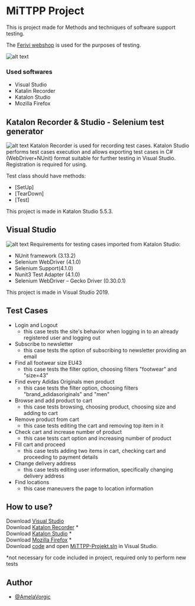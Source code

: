 # MiTTPP Project

This is project made for Methods and techniques of software support testing.

The [Ferivi webshop](https://ferivisport.hr/) is used for the purposes of testing. 

![alt text](https://www.supernova-colosseum.hr//fileadmin/_processed_/4/5/csm_Ferivi_Sport_7085d22855.jpg) 

### Used softwares

- Visual Studio 
- Katalin Recorder
- Katalon Studio
- Mozilla Firefox

## Katalon Recorder & Studio - Selenium test generator
![alt text](https://automated-360.com/wp-content/uploads/2017/10/logo-katalon.png) 
Katalon Recorder is used for recording test cases. Katalon Studio performs test cases execution and allows exporting test cases in C#(WebDriver+NUnit) format suitable for further testing in Visual Studio. Registration is required for using.

Test class should have methods:
  - [SetUp]
  - [TearDown]
  - [Test]

This project is made in Katalon Studio 5.5.3.

## Visual Studio
![alt text](https://magoarcade.org/wp/wp-content/uploads/2020/11/Microsoft-Visual-Studio-logo1.png) 
Requirements for testing cases imported from Katalon Studio:
- NUnit framework (3.13.2)
- Selenium WebDriver (4.1.0)
- Selenium Support(4.1.0)
- Nunit3 Test Adapter (4.1.0)
- Selenium WebDriver – Gecko Driver (0.30.0.1)

This project is made in Visual Studio 2019.

## Test Cases

- Login and Logout
  - this case tests the site's behavior when logging in to an already registered user and logging out
- Subscribe to newsletter
  - this case tests the option of subscribing to newsletter providing an email
- Find all footwear size EU43
  - this case tests the filter option, choosing filters "footwear" and "size=43"
- Find every Adidas Originals men product
  - this case tests the filter option, choosing filters "brand_adidasoriginals" and "men"
- Browse and add product to cart
  - this case tests browsing, choosing product, choosing size and adding to cart
- Remove product from cart
  - this case tests editing the cart and removing top item in it
- Check cart and increase number of product
  - this case tests cart option and increasing number of product
- Fill cart and proceed
  - this case tests adding two items in cart, checking cart and proceeding to payment details
- Change delivery address
  - this case tests editing user information, specifically changing delivery address
- Find locations
  - this case maneuvers the page to location information

## How to use?
Download [Visual Studio](https://visualstudio.microsoft.com/downloads/)\
Download [Katalon Recorder](https://www.katalon.com/katalon-recorder-ide/) * \
Download [Katalon Studio](https://www.katalon.com/katalon-studio/) * \
Download [Mozilla Firefox](https://www.mozilla.org/hr/firefox/new/) * \
Download [code](https://github.com/AmelaVorgic/MiTTPP-Projekt) and open [MiTTPP-Projekt.sln](https://github.com/AmelaVorgic/MiTTPP-Projekt/blob/main/MiTTPP-Projekt.sln) in Visual Studio. 


*not necessary for code included in project, required only to perform new tests



## Author
- [@AmelaVorgic](https://github.com/AmelaVorgic)
